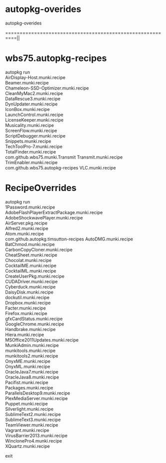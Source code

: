 autopkg-overides
================

autopkg-overides

==========================================================||

# wbs75.autopkg-recipes
autopkg run \
                AirDisplay-Host.munki.recipe \
                Beamer.munki.recipe \
                Chameleon-SSD-Optimizer.munki.recipe \
                CleanMyMac2.munki.recipe \
                DataRescue3.munki.recipe \
                DynUpdater.munki.recipe \
                IconBox.munki.recipe \
                LaunchControl.munki.recipe \
                LicenseKeeper.munki.recipe \
                Musicality.munki.recipe \
                ScreenFlow.munki.recipe \
                ScriptDebugger.munki.recipe \
                Snippets.munki.recipe \
                TechToolPro-7.munki.recipe \
                TotalFinder.munki.recipe \
                com.github.wbs75.munki.Transmit Transmit.munki.recipe \
                TrimEnabler.munki.recipe \
                com.github.wbs75.autopkg-recipes VLC.munki.recipe


# RecipeOverrides
autopkg run \
                1Password.munki.recipe \
                AdobeFlashPlayerExtractPackage.munki.recipe \
                AdobeShockwavePlayer.munki.recipe \
                AirServer.pkg.recipe \
                Alfred2.munki.recipe \
                Atom.munki.recipe \
                com.github.autopkg.timsutton-recipes AutoDMG.munki.recipe \
                BatChmod.munki.recipe \
                CarbonCopyCloner.munki.recipe \
                CheatSheet.munki.recipe \
                Chocolat.munki.recipe \
                CocktailME.munki.recipe \
                CocktailML.munki.recipe \
                CreateUserPkg.munki.recipe \
                CUDADriver.munki.recipe \
                Cyberduck.munki.recipe \
                DaisyDisk.munki.recipe \
                dockutil.munki.recipe \
                Dropbox.munki.recipe \
                Facter.munki.recipe \
                Firefox.munki.recipe \
                gfxCardStatus.munki.recipe \
                GoogleChrome.munki.recipe \
                Handbrake.munki.recipe \
                Hiera.munki.recipe \
                MSOffice2011Updates.munki.recipe \
                MunkiAdmin.munki.recipe \
                munkitools.munki.recipe \
                munkitools2.munki.recipe \
                OnyxME.munki.recipe \
                OnyxML.munki.recipe \
                OracleJava7.munki.recipe \
                OracleJava8.munki.recipe \
                Pacifist.munki.recipe \
                Packages.munki.recipe \
                ParallelsDesktop9.munki.recipe \
                PlexMediaServer.munki.recipe \
                Puppet.munki.recipe \
                Silverlight.munki.recipe \
                SublimeText2.munki.recipe \
                SublimeText3.munki.recipe \
                TeamViewer.munki.recipe \
                Vagrant.munki.recipe \
                VirusBarrier2013.munki.recipe \
                WinclonePro4.munki.recipe \
                XQuartz.munki.recipe

exit


